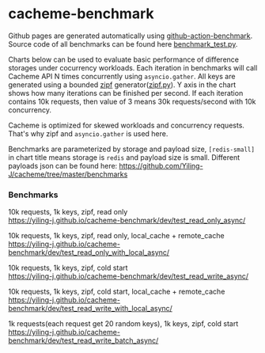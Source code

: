 # cacheme-benchmark
Github pages are generated automatically using [github-action-benchmark](https://github.com/benchmark-action/github-action-benchmark). Source code of all benchmarks can be found here [benchmark_test.py](https://github.com/Yiling-J/cacheme/blob/master/benchmarks/benchmark_test.py).

Charts below can be used to evaluate basic performance of difference storages under cocurrency workloads. Each iteration in benchmarks will call Cacheme API N times concurrently using `asyncio.gather`. All keys are generated using a bounded [zipf](https://en.wikipedia.org/wiki/Zipf%27s_law) generator([zipf.py](https://github.com/Yiling-J/cacheme/blob/master/benchmarks/zipf.py)). Y axis in the chart shows how many iterations can be finished per second. If each iteration contains 10k requests, then value of 3 means 30k requests/second with 10k concurrency.

Cacheme is optimized for skewed workloads and concurrency requests. That's why zipf and `asyncio.gather` is used here.

Benchmarks are parameterized by storage and payload size, `[redis-small]` in chart title means storage is `redis` and payload size is small. Different payloads json can be found here: https://github.com/Yiling-J/cacheme/tree/master/benchmarks

 ### Benchmarks
 
10k requests, 1k keys, zipf, read only\
https://yiling-j.github.io/cacheme-benchmark/dev/test_read_only_async/

10k requests, 1k keys, zipf, read only, local_cache + remote_cache\
https://yiling-j.github.io/cacheme-benchmark/dev/test_read_only_with_local_async/

10k requests, 1k keys, zipf, cold start\
https://yiling-j.github.io/cacheme-benchmark/dev/test_read_write_async/

10k requests, 1k keys, zipf, cold start, local_cache + remote_cache\
https://yiling-j.github.io/cacheme-benchmark/dev/test_read_write_with_local_async/

1k requests(each request get 20 random keys), 1k keys, zipf, cold start\
https://yiling-j.github.io/cacheme-benchmark/dev/test_read_write_batch_async/
